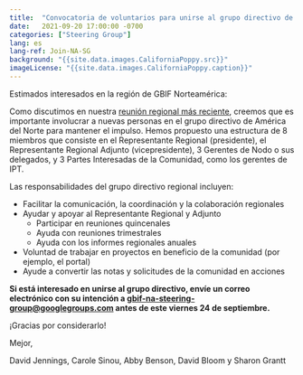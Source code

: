```yaml
---
title:  "Convocatoria de voluntarios para unirse al grupo directivo de GBIF Norteamérica"
date:   2021-09-20 17:00:00 -0700
categories: ["Steering Group"]
lang: es
lang-ref: Join-NA-SG
background: "{{site.data.images.CaliforniaPoppy.src}}"
imageLicense: "{{site.data.images.CaliforniaPoppy.caption}}"
---
```


Estimados interesados en la región de GBIF Norteamérica:

Como discutimos en nuestra [reunión regional más reciente](https://hp-north-america.gbif-staging.org/post/2021/sept-regional-meeting/), creemos que es importante involucrar a nuevas personas en el grupo directivo de América del Norte para mantener el impulso. Hemos propuesto una estructura de 8 miembros que consiste en el Representante Regional (presidente), el Representante Regional Adjunto (vicepresidente), 3 Gerentes de Nodo o sus delegados, y 3 Partes Interesadas de la Comunidad, como los gerentes de IPT.

Las responsabilidades del grupo directivo regional incluyen:
* Facilitar la comunicación, la coordinación y la colaboración regionales
* Ayudar y apoyar al Representante Regional y Adjunto
  - Participar en reuniones quincenales
  - Ayuda con reuniones trimestrales
  - Ayuda con los informes regionales anuales
* Voluntad de trabajar en proyectos en beneficio de la comunidad (por ejemplo, el portal)
* Ayude a convertir las notas y solicitudes de la comunidad en acciones

**Si está interesado en unirse al grupo directivo, envíe un correo electrónico con su intención a [gbif-na-steering-group@googlegroups.com](gbif-na-steering-group@googlegroups.com) antes de este viernes 24 de septiembre.**

¡Gracias por considerarlo!

Mejor,

David Jennings, Carole Sinou, Abby Benson, David Bloom y Sharon Grantt
